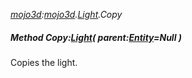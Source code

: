 _[mojo3d](../../modules/mojo3d/mojo3d-module.md):[mojo3d](../../modules/mojo3d/mojo3d-module.md).[Light](../../modules/mojo3d/mojo3d-light.md).Copy_
##### Method Copy:[Light](../../modules/mojo3d/mojo3d-light.md)( parent:[Entity](../../modules/mojo3d/mojo3d-entity.md)=Null )
Copies the light.
